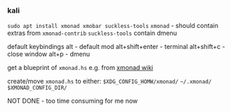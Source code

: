 ### kali
`sudo apt install xmonad xmobar suckless-tools`
	`xmonad` - should contain extras from `xmonad-contrib`
	`suckless-tools` contain dmenu

default keybindings
	alt - default mod
	alt+shift+enter - terminal
	alt+shift+c - close window
	alt+p - dmenu

get a blueprint of `xmonad.hs`
	e.g. from [xmonad wiki](https://wiki.haskell.org/Xmonad/Config_archive)

create/move `xmonad.hs` to either:
	`$XDG_CONFIG_HOMW/xmonad/`
	`~/.xmonad/`
	`$XMONAD_CONFIG_DIR/`

NOT DONE - too time consuming for me now